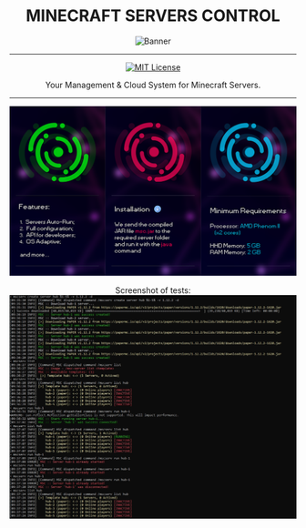 <div align="center">

# MINECRAFT SERVERS CONTROL
![Banner](images/banner.png)

---
[![MIT License](https://img.shields.io/github/license/pl3xgaming/Purpur?&logo=github)](License)

Your Management & Cloud System for Minecraft Servers.

---

![Information](images/readme_info.png)

Screenshot of tests:
![Screenshot](images/msc-screenshot.jpg)
</div>
